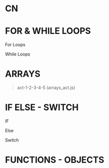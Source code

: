 # CN #

# FOR & WHILE LOOPS

For Loops

While Loops

# ARRAYS 

> act-1-2-3-4-5 (arrays_act.js)

# IF ELSE - SWITCH

IF 

Else

Switch

# FUNCTIONS - OBJECTS
